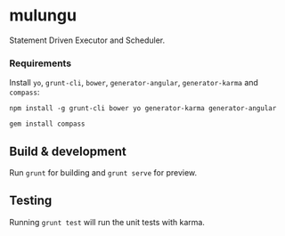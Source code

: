 # mulungu

Statement Driven Executor and Scheduler.

### Requirements

Install `yo`, `grunt-cli`, `bower`, `generator-angular`, `generator-karma` and `compass`:
```
npm install -g grunt-cli bower yo generator-karma generator-angular
```
```
gem install compass
```

## Build & development

Run `grunt` for building and `grunt serve` for preview.

## Testing

Running `grunt test` will run the unit tests with karma.
